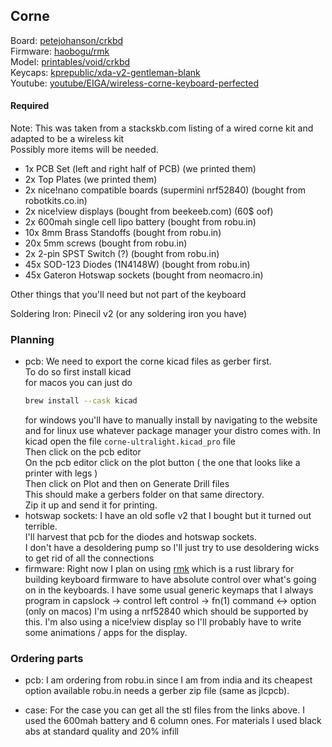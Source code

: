 
## Corne 
Board: [petejohanson/crkbd][corne-pcb]  
Firmware: [haobogu/rmk][rmk]  
Model: [printables/void/crkbd][corne-3d-model]  
Keycaps: [kprepublic/xda-v2-gentleman-blank][xda-v2-gentleman-blank]  
Youtube: [youtube/EIGA/wireless-corne-keyboard-perfected][wireless-corne]  

#### Required
Note: This was taken from a stackskb.com listing of a wired corne kit and adapted to be a wireless kit   
Possibly more items will be needed.

- 1x PCB Set (left and right half of PCB)                   (we printed them)
- 2x Top Plates                                             (we printed them)
- 2x nice!nano compatible boards (supermini nrf52840)       (bought from robotkits.co.in)
- 2x nice!view displays                                     (bought from beekeeb.com) (60$ oof)
- 2x 600mah single cell lipo battery                        (bought from robu.in)
- 10x 8mm Brass Standoffs                                   (bought from robu.in)
- 20x 5mm screws                                            (bought from robu.in)
- 2x 2-pin SPST Switch (?)                                  (bought from robu.in)
- 45x SOD-123 Diodes (1N4148W)                              (bought from robu.in)
- 45x Gateron Hotswap sockets                               (bought from neomacro.in)

Other things that you'll need but not part of the keyboard  

Soldering Iron: Pinecil v2 (or any soldering iron you have)  

### Planning
- pcb:
    We need to export the corne kicad files as gerber first.  
    To do so first install kicad  
    for macos you can just do  
    ```sh
    brew install --cask kicad
    ```
    for windows you'll have to manually install by navigating to the website  
    and for linux use whatever package manager your distro comes with.
    In kicad open the file `corne-ultralight.kicad_pro` file  
    Then click on the pcb editor  
    On the pcb editor click on the plot button ( the one that looks like a printer with legs )  
    Then click on Plot and then on Generate Drill files  
    This should make a gerbers folder on that same directory.  
    Zip it up and send it for printing.  
- hotswap sockets:
    I have an old sofle v2 that I bought but it turned out terrible.  
    I'll harvest that pcb for the diodes and hotswap sockets.  
    I don't have a desoldering pump so I'll just try to use desoldering wicks to get rid of all the connections  
- firmware:
    Right now I plan on using [rmk][rmk] which is a rust library for building keyboard firmware to have absolute control over what's going on in the keyboards.
    I have some usual generic keymaps that I always program in
    capslock -> control
    left control -> fn(1)
    command <-> option (only on macos)
    I'm using a nrf52840 which should be supported by this.
    I'm also using a nice!view display so I'll probably have to write some animations / apps for the display.

### Ordering parts
- pcb: I am ordering from robu.in since I am from india and its cheapest option available
    robu.in needs a gerber zip file (same as jlcpcb).

- case:
    For the case you can get all the stl files from the links above.
    I used the 600mah battery and 6 column ones.
    For materials I used black abs at standard quality and 20% infill


[corne-pcb]: https://github.com/petejohanson/crkbd/tree/board/corne-ultralight
[corne-3d-model]: https://www.printables.com/model/347524-corne-keyboard-case-5-and-6-columns
[xda-v2-gentleman-blank]:  https://kprepublic.com/products/xda-v2-gentleman-blank-set-thick-pbt-for-keyboard-gh60-poker-87-tkl-104-ansi-xd64-bm60-xd68-bm65-bm68-dark-grey-black-yellow
[wireless-corne]: https://www.youtube.com/watch?v=YlZPnh9cbQU
[rmk]: https://github.com/HaoboGu/rmk



